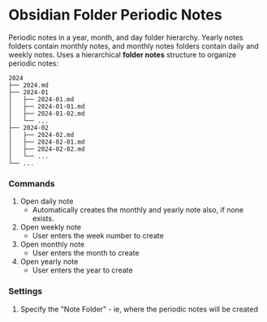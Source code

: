 # Obsidian Folder Periodic Notes

Periodic notes in a year, month, and day folder hierarchy. Yearly notes folders contain monthly notes, and monthly notes folders contain daily and weekly notes.
Uses a hierarchical **folder notes** structure to organize periodic notes:

```
2024
├── 2024.md
├── 2024-01
│   ├── 2024-01.md
│   ├── 2024-01-01.md
│   ├── 2024-01-02.md
│   └── ...
├── 2024-02
│   ├── 2024-02.md
│   ├── 2024-02-01.md
│   ├── 2024-02-02.md
│   └── ...
└── ...
```

### Commands
1. Open daily note
    - Automatically creates the monthly and yearly note also, if none exists.
2. Open weekly note
    - User enters the week number to create
3. Open monthly note
    - User enters the month to create
4. Open yearly note
    - User enters the year to create


### Settings
1. Specify the "Note Folder" - ie, where the periodic notes will be created
